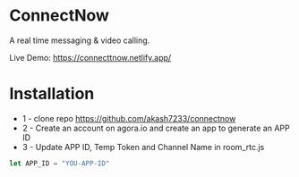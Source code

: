 # ConnectNow
A real time messaging & video calling.

Live Demo: https://connecttnow.netlify.app/

# Installation
* 1 - clone repo https://github.com/akash7233/connectnow
* 2 - Create an account on agora.io and create an app to generate an APP ID
* 3 - Update APP ID, Temp Token and Channel Name in room_rtc.js
```javascript
let APP_ID = "YOU-APP-ID"
```
 
